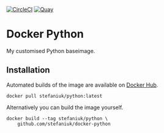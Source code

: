 [![CircleCI](https://circleci.com/gh/stefaniuk/docker-python.svg?style=shield "CircleCI")](https://circleci.com/gh/stefaniuk/docker-python) [![Quay](https://quay.io/repository/stefaniuk/python/status "Quay")](https://quay.io/repository/stefaniuk/python)

Docker Python
=============

My customised Python baseimage.

Installation
------------

Automated builds of the image are available on [Docker Hub](https://hub.docker.com/r/stefaniuk/python/).

    docker pull stefaniuk/python:latest

Alternatively you can build the image yourself.

    docker build --tag stefaniuk/python \
        github.com/stefaniuk/docker-python
